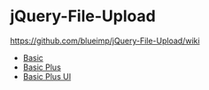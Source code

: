 # jQuery-File-Upload

https://github.com/blueimp/jQuery-File-Upload/wiki

* [Basic](./demo/basic.html)
* [Basic Plus](./demo/basic_plus.html)
* [Basic Plus UI](./demo/basic_plus_ui.html)